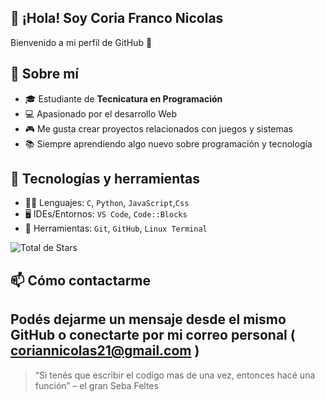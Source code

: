 ## 👋 ¡Hola! Soy Coria Franco Nicolas 

Bienvenido a mi perfil de GitHub 🚀

## 📌 Sobre mí

- 🎓 Estudiante de **Tecnicatura en Programación**
- 💻 Apasionado por el desarrollo Web
- 🎮 Me gusta crear proyectos relacionados con juegos y sistemas
- 📚 Siempre aprendiendo algo nuevo sobre programación y tecnología

## 💼 Tecnologías y herramientas

- 👨‍💻 Lenguajes: `C`, `Python`, `JavaScript`,`Css`
- 🖥️ IDEs/Entornos: `VS Code`, `Code::Blocks`
- 🔧 Herramientas: `Git`, `GitHub`, `Linux Terminal`

![Total de Stars](https://github-readme-stats.vercel.app/api?username=NekoBamBam&show_icons=true&count_private=true&include_all_commits=true&hide=issues,contribs&custom_title=⭐%20Stars%20Totales)


## 📫 Cómo contactarme

Podés dejarme un mensaje desde el mismo GitHub o conectarte por mi correo personal ( coriannicolas21@gmail.com )
---

> “Si tenés que escribir el codigo mas de una vez, entonces hacé una función” – el gran Seba Feltes

